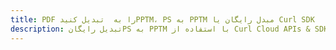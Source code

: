 ---title: PDF را به  تبدیل کنیدPPTM، PS به PPTM مبدل رایگان یا Curl SDKdescription: تبدیل رایگانPS به PPTM با استفاده از Curl Cloud APIs & SDK همچنین اسناد PDF را در Cloud ایجاد، ویرایش و رندر کنید.---